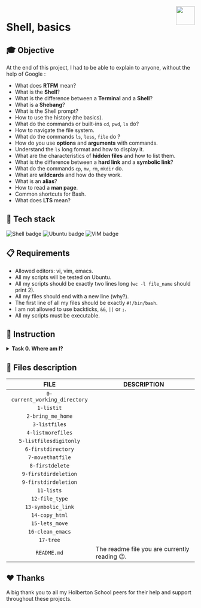 <img  height="50px" align="right" src="https://apply.holbertonschool.com/holberton-logo.png">

# Shell, basics

## 🎓 Objective

At the end of this project, I had to be able to explain to anyone, without the help of Google :

- What does **RTFM** mean?
- What is the **Shell**?
- What is the difference between a **Terminal** and a **Shell**?
- What is a **Shebang**?
- What is the Shell prompt?
- How to use the history (the basics).
- What do the commands or built-ins `cd`, `pwd`, `ls` do?
- How to navigate the file system.
- What do the commands `ls`, `less`, `file` do ?
- How do you use **options** and **arguments** with commands.
- Understand the `ls` long format and how to display it.
- What are the characteristics of **hidden files** and how to list them.
- What is the difference between a **hard link** and a **symbolic link**?
- What do the commands `cp`, `mv`, `rm`, `mkdir` do.
- What are **wildcards** and how do they work.
- What is an **alias**?
- How to read a **man page**.
- Common shortcuts for Bash.
- What does **LTS** mean?

## 🔨 Tech stack

<p align="left">
    <img src="https://img.shields.io/badge/Shell-000000?logo=powerShell&logoColor=white&style=for-the-badge" alt="Shell badge">
    <img src="https://img.shields.io/badge/UBUNTU-e95420?logo=ubuntu&logoColor=white&style=for-the-badge" alt="Ubuntu badge">
    <img src="https://img.shields.io/badge/VIM-019733?logo=vim&logoColor=white&style=for-the-badge" alt="VIM badge">
<p>

## 📋 Requirements

- Allowed editors: vi, vim, emacs.
- All my scripts will be tested on Ubuntu.
- All my scripts should be exactly two lines long (`wc -l file_name` should print 2).
- All my files should end with a new line (why?).
- The first line of all my files should be exactly `#!/bin/bash`.
- I am not allowed to use backticks, `&&`, `||` or `;`.
- All my scripts must be executable.

## 📝 Instruction

<details>
	<summary>
		<b>Task 0. Where am I?</b>
	</summary>
<br>
Write a script that prints the absolute path name of the current working directory.
<br>
Example:

```
$ ./0-current_working_directory
/basics
$
```

##

Repo:

- GitHub repository: holbertonschool-shell
- Directory: basics
- File: 0-current_working_directory
</details>

## 📂 Files description

| **FILE** | **DESCRIPTION** |
| :-----: | ----- |
| `0-current_working_directory` | |
| `1-listit` | |
| `2-bring_me_home` | |
| `3-listfiles` | |
| `4-listmorefiles` | |
| `5-listfilesdigitonly` | |
| `6-firstdirectory` | |
| `7-movethatfile` | |
| `8-firstdelete` | |
| `9-firstdirdeletion` | |
| `9-firstdirdeletion` | |
| `11-lists` | |
| `12-file_type` | |
| `13-symbolic_link` | |
| `14-copy_html` | |
| `15-lets_move` | |
| `16-clean_emacs` | |
| `17-tree` | |
| `README.md` | The readme file you are currently reading 😉. |



## ♥️ Thanks

A big thank you to all my Holberton School peers for their help and support throughout these projects.

